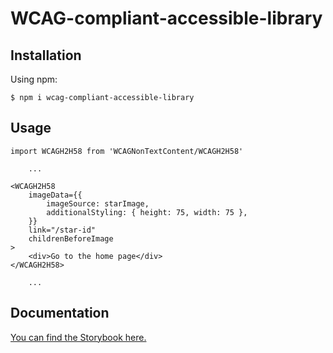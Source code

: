 <h1>WCAG-compliant-accessible-library</h1>

<h2>Installation</h2>

Using npm:

<code>$ npm i wcag-compliant-accessible-library</code>

<h2>Usage</h2>

```
import WCAGH2H58 from 'WCAGNonTextContent/WCAGH2H58'

    ...

<WCAGH2H58
    imageData={{
        imageSource: starImage,
        additionalStyling: { height: 75, width: 75 },
    }}
    link="/star-id"
    childrenBeforeImage
>
    <div>Go to the home page</div>
</WCAGH2H58>

    ...

```

<h2>Documentation</h2>

<a href="https://65bb731e4f345bcada479e35-sofvqptifk.chromatic.com/">You can find the Storybook here.</a>
